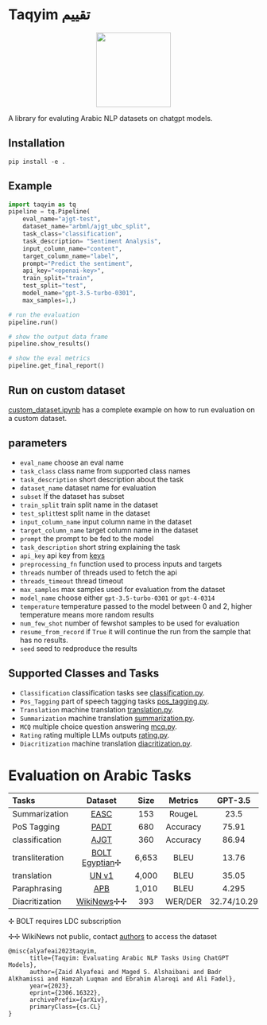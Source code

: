 # Taqyim تقييم

<p align="center">
    <img width = "150px" src="https://github.com/ARBML/Taqyim/assets/15667714/6710535a-4d0b-4c1a-8c35-49b2e2110600"></img>
</p>

A library for evaluting Arabic NLP datasets on chatgpt models. 

## Installation

```
pip install -e .
```

## Example 

```python
import taqyim as tq
pipeline = tq.Pipeline(
    eval_name="ajgt-test",
    dataset_name="arbml/ajgt_ubc_split",
    task_class="classification",
    task_description= "Sentiment Analysis",
    input_column_name="content",
    target_column_name="label",
    prompt="Predict the sentiment",
    api_key="<openai-key>",
    train_split="train",
    test_split="test",
    model_name="gpt-3.5-turbo-0301",
    max_samples=1,)

# run the evaluation
pipeline.run()

# show the output data frame
pipeline.show_results()

# show the eval metrics
pipeline.get_final_report()

```

## Run on custom dataset

[custom_dataset.ipynb](notebooks/custom_dataset.ipynb) has a complete example on how to run evaluation on a custom dataset. 


## parameters

-    `eval_name` choose an eval name
-    `task_class` class name from supported class names
-    `task_description` short description about the task
-    `dataset_name` dataset name for evaluation
-    `subset` If the dataset has subset
-    `train_split` train split name in the dataset
-    `test_split`test split name in the dataset
-    `input_column_name` input column name in the dataset
-    `target_column_name` target column name in the dataset
-    `prompt` the prompt to be fed to the model
-    `task_description` short string explaining the task
-    `api_key` api key from [keys](https://platform.openai.com/account/api-keys)
-    `preprocessing_fn` function used to process inputs and targets 
-    `threads` number of threads used to fetch the api
-    `threads_timeout` thread timeout 
-    `max_samples` max samples used for evaluation from the dataset 
-    `model_name` choose either `gpt-3.5-turbo-0301` or `gpt-4-0314`
-    `temperature` temperature passed to the model between 0 and 2, higher temperature means more random results
-    `num_few_shot` number of fewshot samples to be used for evaluation
-    `resume_from_record` if `True` it will continue the run from the sample that has no results. 
-    `seed` seed to redproduce the results

## Supported Classes and Tasks

* `Classification` classification tasks see [classification.py](examples/classification.py).
* `Pos_Tagging` part of speech tagging tasks [pos_tagging.py](examples/pos_tagging.py).
* `Translation` machine translation [translation.py](examples/translation.py).
* `Summarization` machine translation [summarization.py](examples/summarization.py).
* `MCQ` multiple choice question answering [mcq.py](examples/mcq.py).
* `Rating` rating multiple LLMs outputs [rating.py](examples/rating.py).
* `Diacritization` machine translation [diacritization.py](examples/diacritization.py).

# Evaluation on Arabic Tasks 

|Tasks              |Dataset        |Size       |Metrics	    |GPT-3.5 	    |GPT-4      |SoTA|
| :---              | :---:         | :---:     | :---:         | :---:         | :---:     |:---:|
|Summarization      |[EASC](https://huggingface.co/datasets/arbml/EASC)	        |153	    |RougeL	        |23.5		    |18.25	    |13.3|
|PoS Tagging	    |[PADT](https://huggingface.co/datasets/universal_dependencies/viewer/ar_padt/train)	        |680        |Accuracy	    |75.91		    |86.29	    |96.83|
|classification	    |[AJGT](https://huggingface.co/datasets/ajgt_twitter_ar)	        |360        |Accuracy	    |86.94		    |90.30	    |96.11|	
|transliteration	|[BOLT Egyptian](https://catalog.ldc.upenn.edu/LDC2021T17)✢  |6,653      |BLEU           |13.76		    |27.66	    |65.88|
|translation	    |[UN v1](https://drive.google.com/file/d/13GI1F1hvwpMUGBSa0QC6ov4eE57GC_Zx/view)          |4,000	    |BLEU	        |35.05		    |38.83	    |53.29|
|Paraphrasing	    |[APB](https://github.com/marwah2001/Arabic-Paraphrasing-Benchmark)	        |1,010      |BLEU	        |4.295		    |6.104	    |17.52|
|Diacritization	    |[WikiNews](https://aclanthology.org/W17-1302/)✢✢      |393	    |WER/DER	    |32.74/10.29	| 38.06/11.64		   |4.49/1.21|

✢ BOLT requires LDC subscription

✢✢ WikiNews not public, contact [authors](https://aclanthology.org/W17-1302/) to access the dataset

```
@misc{alyafeai2023taqyim,
      title={Taqyim: Evaluating Arabic NLP Tasks Using ChatGPT Models}, 
      author={Zaid Alyafeai and Maged S. Alshaibani and Badr AlKhamissi and Hamzah Luqman and Ebrahim Alareqi and Ali Fadel},
      year={2023},
      eprint={2306.16322},
      archivePrefix={arXiv},
      primaryClass={cs.CL}
}
```
